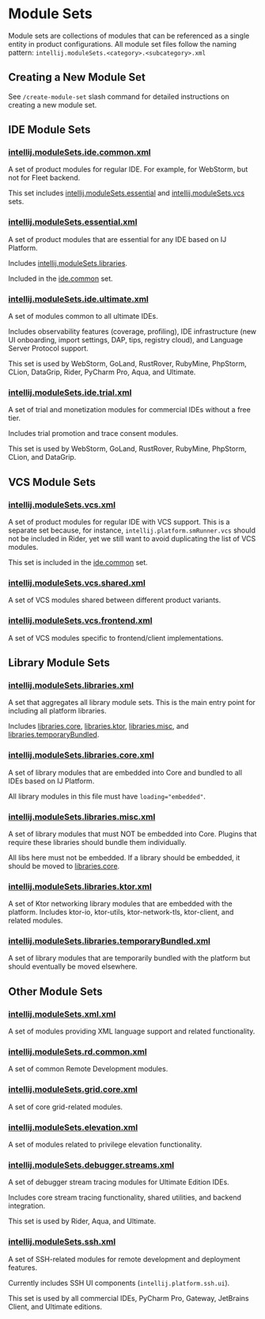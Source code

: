 # Module Sets

Module sets are collections of modules that can be referenced as a single entity in product configurations.
All module set files follow the naming pattern: `intellij.moduleSets.<category>.<subcategory>.xml`

## Creating a New Module Set

See `/create-module-set` slash command for detailed instructions on creating a new module set.

## IDE Module Sets

### [intellij.moduleSets.ide.common.xml](intellij.moduleSets.ide.common.xml)

A set of product modules for regular IDE. For example, for WebStorm, but not for Fleet backend.

This set includes [intellij.moduleSets.essential](#intellijmodulesetsessentialxml) and [intellij.moduleSets.vcs](#intellijmodulesetsvcsxml) sets.

### [intellij.moduleSets.essential.xml](intellij.moduleSets.essential.xml)

A set of product modules that are essential for any IDE based on IJ Platform.

Includes [intellij.moduleSets.libraries](#intellijmodulesetslibrariesxml).

Included in the [ide.common](#intellijmodulesetsidecommonxml) set.

### [intellij.moduleSets.ide.ultimate.xml](intellij.moduleSets.ide.ultimate.xml)

A set of modules common to all ultimate IDEs.

Includes observability features (coverage, profiling), IDE infrastructure (new UI onboarding, import settings, DAP, tips, registry cloud), and Language Server Protocol support.

This set is used by WebStorm, GoLand, RustRover, RubyMine, PhpStorm, CLion, DataGrip, Rider, PyCharm Pro, Aqua, and Ultimate.

### [intellij.moduleSets.ide.trial.xml](intellij.moduleSets.ide.trial.xml)

A set of trial and monetization modules for commercial IDEs without a free tier.

Includes trial promotion and trace consent modules.

This set is used by WebStorm, GoLand, RustRover, RubyMine, PhpStorm, CLion, and DataGrip.

## VCS Module Sets

### [intellij.moduleSets.vcs.xml](intellij.moduleSets.vcs.xml)

A set of product modules for regular IDE with VCS support.
This is a separate set because, for instance, `intellij.platform.smRunner.vcs` should not be included in Rider,
yet we still want to avoid duplicating the list of VCS modules.

This set is included in the [ide.common](#intellijmodulesetsidecommonxml) set.

### [intellij.moduleSets.vcs.shared.xml](intellij.moduleSets.vcs.shared.xml)

A set of VCS modules shared between different product variants.

### [intellij.moduleSets.vcs.frontend.xml](intellij.moduleSets.vcs.frontend.xml)

A set of VCS modules specific to frontend/client implementations.

## Library Module Sets

### [intellij.moduleSets.libraries.xml](intellij.moduleSets.libraries.xml)

A set that aggregates all library module sets. This is the main entry point for including all platform libraries.

Includes [libraries.core](#intellijmodulesetslibrariescorexml), [libraries.ktor](#intellijmodulesetslibrariesktrxml), [libraries.misc](#intellijmodulesetslibrariesmiscxml), and [libraries.temporaryBundled](#intellijmodulesetslibrariestemporarybundledxml).

### [intellij.moduleSets.libraries.core.xml](intellij.moduleSets.libraries.core.xml)

A set of library modules that are embedded into Core and bundled to all IDEs based on IJ Platform.

All library modules in this file must have `loading="embedded"`.

### [intellij.moduleSets.libraries.misc.xml](intellij.moduleSets.libraries.misc.xml)

A set of library modules that must NOT be embedded into Core.
Plugins that require these libraries should bundle them individually.

All libs here must not be embedded. If a library should be embedded, it should be moved to [libraries.core](#intellijmodulesetslibrariescorexml).

### [intellij.moduleSets.libraries.ktor.xml](intellij.moduleSets.libraries.ktor.xml)

A set of Ktor networking library modules that are embedded with the platform.
Includes ktor-io, ktor-utils, ktor-network-tls, ktor-client, and related modules.

### [intellij.moduleSets.libraries.temporaryBundled.xml](intellij.moduleSets.libraries.temporaryBundled.xml)

A set of library modules that are temporarily bundled with the platform but should eventually be moved elsewhere.

## Other Module Sets

### [intellij.moduleSets.xml.xml](intellij.moduleSets.xml.xml)

A set of modules providing XML language support and related functionality.

### [intellij.moduleSets.rd.common.xml](intellij.moduleSets.rd.common.xml)

A set of common Remote Development modules.

### [intellij.moduleSets.grid.core.xml](intellij.moduleSets.grid.core.xml)

A set of core grid-related modules.

### [intellij.moduleSets.elevation.xml](intellij.moduleSets.elevation.xml)

A set of modules related to privilege elevation functionality.

### [intellij.moduleSets.debugger.streams.xml](intellij.moduleSets.debugger.streams.xml)

A set of debugger stream tracing modules for Ultimate Edition IDEs.

Includes core stream tracing functionality, shared utilities, and backend integration.

This set is used by Rider, Aqua, and Ultimate.

### [intellij.moduleSets.ssh.xml](intellij.moduleSets.ssh.xml)

A set of SSH-related modules for remote development and deployment features.

Currently includes SSH UI components (`intellij.platform.ssh.ui`).

This set is used by all commercial IDEs, PyCharm Pro, Gateway, JetBrains Client, and Ultimate editions.